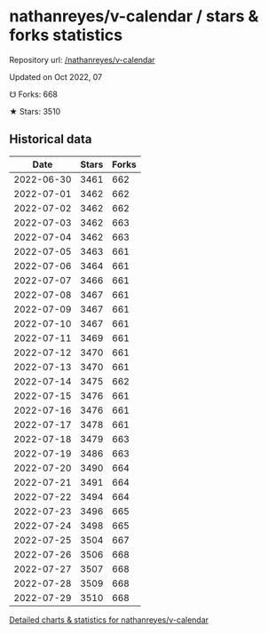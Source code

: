 # nathanreyes/v-calendar / stars & forks statistics

Repository url: [/nathanreyes/v-calendar](https://github.com/nathanreyes/v-calendar)

Updated on Oct 2022, 07

☋ Forks: 668

★ Stars: 3510

## Historical data
| Date | Stars | Forks |
|------|-------|-------|
| 2022-06-30 | 3461 | 662 | 
| 2022-07-01 | 3462 | 662 | 
| 2022-07-02 | 3462 | 662 | 
| 2022-07-03 | 3462 | 663 | 
| 2022-07-04 | 3462 | 663 | 
| 2022-07-05 | 3463 | 661 | 
| 2022-07-06 | 3464 | 661 | 
| 2022-07-07 | 3466 | 661 | 
| 2022-07-08 | 3467 | 661 | 
| 2022-07-09 | 3467 | 661 | 
| 2022-07-10 | 3467 | 661 | 
| 2022-07-11 | 3469 | 661 | 
| 2022-07-12 | 3470 | 661 | 
| 2022-07-13 | 3470 | 661 | 
| 2022-07-14 | 3475 | 662 | 
| 2022-07-15 | 3476 | 661 | 
| 2022-07-16 | 3476 | 661 | 
| 2022-07-17 | 3478 | 661 | 
| 2022-07-18 | 3479 | 663 | 
| 2022-07-19 | 3486 | 663 | 
| 2022-07-20 | 3490 | 664 | 
| 2022-07-21 | 3491 | 664 | 
| 2022-07-22 | 3494 | 664 | 
| 2022-07-23 | 3496 | 665 | 
| 2022-07-24 | 3498 | 665 | 
| 2022-07-25 | 3504 | 667 | 
| 2022-07-26 | 3506 | 668 | 
| 2022-07-27 | 3507 | 668 | 
| 2022-07-28 | 3509 | 668 | 
| 2022-07-29 | 3510 | 668 | 


[Detailed charts & statistics for nathanreyes/v-calendar](https://reviewgithub.com/rep/nathanreyes/v-calendar)
